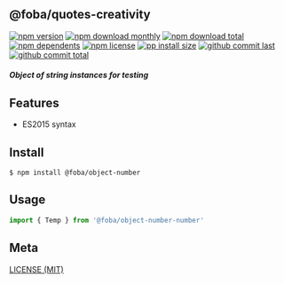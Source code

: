 ## @foba/quotes-creativity

[![npm version][badge-npm-version]][url-npm]
[![npm download monthly][badge-npm-download-monthly]][url-npm]
[![npm download total][badge-npm-download-total]][url-npm]
[![npm dependents][badge-npm-dependents]][url-github]
[![npm license][badge-npm-license]][url-npm]
[![pp install size][badge-pp-install-size]][url-pp]
[![github commit last][badge-github-last-commit]][url-github]
[![github commit total][badge-github-commit-count]][url-github]

[//]: <> (Shields)
[badge-npm-version]: https://flat.badgen.net/npm/v/@foba/quotes-creativity
[badge-npm-download-monthly]: https://flat.badgen.net/npm/dm/@foba/quotes-creativity
[badge-npm-download-total]:https://flat.badgen.net/npm/dt/@foba/quotes-creativity
[badge-npm-dependents]: https://flat.badgen.net/npm/dependents/@foba/quotes-creativity
[badge-npm-license]: https://flat.badgen.net/npm/license/@foba/quotes-creativity
[badge-pp-install-size]: https://flat.badgen.net/packagephobia/install/@foba/quotes-creativity
[badge-github-last-commit]: https://flat.badgen.net/github/last-commit/hoyeungw/foba
[badge-github-commit-count]: https://flat.badgen.net/github/commits/hoyeungw/foba

[//]: <> (Link)
[url-npm]: https://npmjs.org/package/@foba/quotes-creativity
[url-pp]: https://packagephobia.now.sh/result?p=@foba/quotes-creativity
[url-github]: https://github.com/hoyeungw/foba

##### Object of string instances for testing

## Features

- ES2015 syntax

## Install
```console
$ npm install @foba/object-number
```

## Usage
```js
import { Temp } from '@foba/object-number-number'
```

## Meta
[LICENSE (MIT)](/LICENSE)

